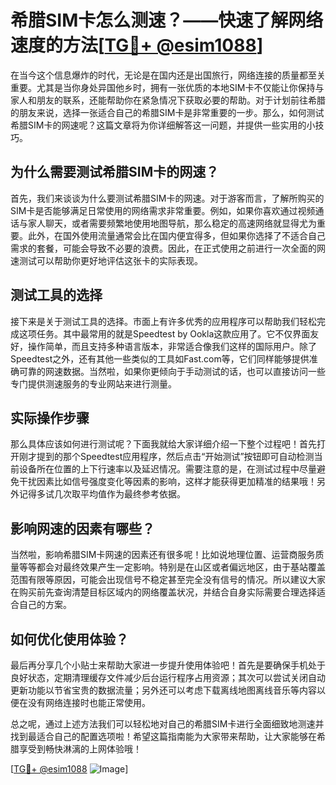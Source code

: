 # 希腊SIM卡怎么测速？——快速了解网络速度的方法[[TG💪+ @esim1088](https://t.me/s/esim1088)]

在当今这个信息爆炸的时代，无论是在国内还是出国旅行，网络连接的质量都至关重要。尤其是当你身处异国他乡时，拥有一张优质的本地SIM卡不仅能让你保持与家人和朋友的联系，还能帮助你在紧急情况下获取必要的帮助。对于计划前往希腊的朋友来说，选择一张适合自己的希腊SIM卡是非常重要的一步。那么，如何测试希腊SIM卡的网速呢？这篇文章将为你详细解答这一问题，并提供一些实用的小技巧。

## 为什么需要测试希腊SIM卡的网速？

首先，我们来谈谈为什么要测试希腊SIM卡的网速。对于游客而言，了解所购买的SIM卡是否能够满足日常使用的网络需求非常重要。例如，如果你喜欢通过视频通话与家人聊天，或者需要频繁地使用地图导航，那么稳定的高速网络就显得尤为重要。此外，在国外使用流量通常会比在国内便宜得多，但如果你选择了不适合自己需求的套餐，可能会导致不必要的浪费。因此，在正式使用之前进行一次全面的网速测试可以帮助你更好地评估这张卡的实际表现。

## 测试工具的选择

接下来是关于测试工具的选择。市面上有许多优秀的应用程序可以帮助我们轻松完成这项任务。其中最常用的就是Speedtest by Ookla这款应用了。它不仅界面友好，操作简单，而且支持多种语言版本，非常适合像我们这样的国际用户。除了Speedtest之外，还有其他一些类似的工具如Fast.com等，它们同样能够提供准确可靠的网速数据。当然啦，如果你更倾向于手动测试的话，也可以直接访问一些专门提供测速服务的专业网站来进行测量。

## 实际操作步骤

那么具体应该如何进行测试呢？下面我就给大家详细介绍一下整个过程吧！首先打开刚才提到的那个Speedtest应用程序，然后点击“开始测试”按钮即可自动检测当前设备所在位置的上下行速率以及延迟情况。需要注意的是，在测试过程中尽量避免干扰因素比如信号强度变化等因素的影响，这样才能获得更加精准的结果哦！另外记得多试几次取平均值作为最终参考依据。

## 影响网速的因素有哪些？

当然啦，影响希腊SIM卡网速的因素还有很多呢！比如说地理位置、运营商服务质量等等都会对最终效果产生一定影响。特别是在山区或者偏远地区，由于基站覆盖范围有限等原因，可能会出现信号不稳定甚至完全没有信号的情况。所以建议大家在购买前先查询清楚目标区域内的网络覆盖状况，并结合自身实际需要合理选择适合自己的方案。

## 如何优化使用体验？

最后再分享几个小贴士来帮助大家进一步提升使用体验吧！首先是要确保手机处于良好状态，定期清理缓存文件减少后台运行程序占用资源；其次可以尝试关闭自动更新功能以节省宝贵的数据流量；另外还可以考虑下载离线地图离线音乐等内容以便在没有网络连接时也能正常使用。

总之呢，通过上述方法我们可以轻松地对自己的希腊SIM卡进行全面细致地测速并找到最适合自己的配置选项啦！希望这篇指南能为大家带来帮助，让大家能够在希腊享受到畅快淋漓的上网体验哦！

[[TG💪+ @esim1088](https://t.me/s/esim1088) ![Image](https://i.postimg.cc/4NQfJmqS/Snipaste-2025-05-13-00-14-12.png)]